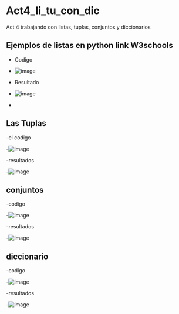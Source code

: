 # Act4_li_tu_con_dic
Act 4 trabajando con listas, tuplas, conjuntos y diccionarios
## Ejemplos de listas en python link W3schools
- Codigo
- ![image](https://github.com/user-attachments/assets/93b53877-d74b-4c7f-86b5-41ec3346403e)
- Resultado

- ![image](https://github.com/user-attachments/assets/8b8b9582-0963-455a-9696-127b797c4139)

-
## Las Tuplas

-el codigo

-![image](https://github.com/user-attachments/assets/2d12e92a-8301-4eea-8059-3f9c31c3f674)

-resultados

-![image](https://github.com/user-attachments/assets/79f1f95b-73fb-4600-a545-6b28caa9e14a)

## conjuntos

-codigo

-![image](https://github.com/user-attachments/assets/c83c1953-a607-4f1b-a842-912dd18b4116)

-resultados

-![image](https://github.com/user-attachments/assets/e87c5a98-5a3a-4bfc-aa2c-638fc8fa8130)

## diccionario

-codigo

-![image](https://github.com/user-attachments/assets/3831c74a-6354-4d35-9917-5442e54630dc)


-resultados

-![image](https://github.com/user-attachments/assets/ddb08bce-5703-4a99-acf8-2e49e9437562)


